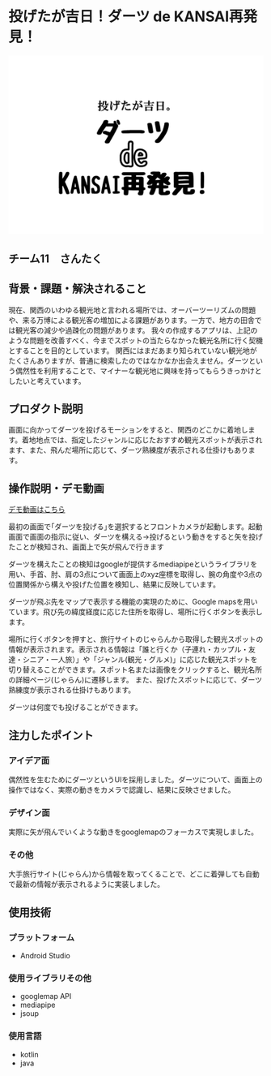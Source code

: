 # 投げたが吉日！ダーツ de KANSAI再発見！ 
<!-- プロダクト名に変更してください -->

![プロダクト名](https://github.com/kc3hack/2025_11/blob/main/logo_snap.png)
<!-- プロダクト名・イメージ画像を差し変えてください -->


## チーム11　さんたく

<!-- チームIDとチーム名を入力してください -->


## 背景・課題・解決されること

<!-- テーマ「関西をいい感じに」に対して、考案するプロダクトがどういった(Why)背景から思いついたのか、どのよう(What)な課題があり、どのよう(How)に解決するのかを入力してください -->
現在、関西のいわゆる観光地と言われる場所では、オーバーツーリズムの問題や、来る万博による観光客の増加による課題があります。一方で、地方の田舎では観光客の減少や過疎化の問題があります。
我々の作成するアプリは、上記のような問題を改善すべく、今までスポットの当たらなかった観光名所に行く契機とすることを目的としています。
関西にはまだあまり知られていない観光地がたくさんありますが、普通に検索したのではなかなか出会えません。ダーツという偶然性を利用することで、マイナーな観光地に興味を持ってもらうきっかけとしたいと考えています。


## プロダクト説明

<!-- 開発したプロダクトの説明を入力してください -->
画面に向かってダーツを投げるモーションをすると、関西のどこかに着地します。着地地点では、指定したジャンルに応じたおすすめ観光スポットが表示されます、また、飛んだ場所に応じて、ダーツ熟練度が表示される仕掛けもあります。



## 操作説明・デモ動画
[デモ動画はこちら](https://youtu.be/Gnr7fpFikRs)
<!-- 開発したプロダクトの操作説明について入力してください。また、操作説明デモ動画があれば、埋め込みやリンクを記載してください -->


最初の画面で｢ダーツを投げる｣を選択するとフロントカメラが起動します。起動画面で画面の指示に従い、ダーツを構える->投げるという動きをすると矢を投げたことが検知され、画面上で矢が飛んで行きます

ダーツを構えたことの検知はgoogleが提供するmediapipeというライブラリを用い、手首、肘、肩の3点について画面上のxyz座標を取得し、腕の角度や3点の位置関係から構えや投げた位置を検知し、結果に反映しています。

ダーツが飛ぶ先をマップで表示する機能の実現のために、Google mapsを用いています。飛び先の緯度経度に応じた住所を取得し、場所に行くボタンを表示します。

場所に行くボタンを押すと、旅行サイトのじゃらんから取得した観光スポットの情報が表示されます。表示される情報は「誰と行くか（子連れ・カップル・友達・シニア・一人旅）」や「ジャンル(観光・グルメ)」に応じた観光スポットを切り替えることができます。スポット名または画像をクリックすると、観光名所の詳細ページ(じゃらん)に遷移します。
また、投げたスポットに応じて、ダーツ熟練度が表示される仕掛けもあります。

ダーツは何度でも投げることができます。


## 注力したポイント

<!-- 開発したプロダクトの中で、特に注力して作成した箇所・ポイントについて入力してください -->
### アイデア面
偶然性を生むためにダーツというUIを採用しました。ダーツについて、画面上の操作ではなく、実際の動きをカメラで認識し、結果に反映させました。


### デザイン面
実際に矢が飛んでいくような動きをgooglemapのフォーカスで実現しました。

### その他
大手旅行サイト(じゃらん)から情報を取ってくることで、どこに着弾しても自動で最新の情報が表示されるように実装しました。

## 使用技術
### プラットフォーム
- Android Studio

### 使用ライブラリその他
- googlemap API
- mediapipe
- jsoup

### 使用言語
- kotlin
- java

<!-- 使用技術を入力してください -->


<!--
markdownの記法はこちらを参照してください！
https://docs.github.com/ja/get-started/writing-on-github/getting-started-with-writing-and-formatting-on-github/basic-writing-and-formatting-syntax
-->
